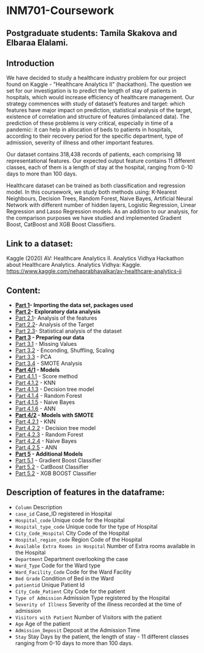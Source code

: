 # INM701-Coursework

## Postgraduate students: Tamila Skakova and Elbaraa Elalami.


## Introduction
We have decided to study a healthcare industry problem for our project found on Kaggle - "Healthcare Analytics II" (hackathon). The question we set for our investigation is to predict the length of stay of patients in hospitals, which would increase efficiency of healthcare management. Our strategy commences with study of dataset’s features and target: which features have major impact on prediction, statistical analysis of the target, existence of correlation and structure of features (imbalanced data). The prediction of these problems is very critical, especially in time of a pandemic: it can help in allocation of beds to patients in hospitals, according to their recovery period for the specific department, type of admission, severity of illness and other important features.

Our dataset contains 318,438 records of patients, each comprising 18 representational features. Our expected output feature contains 11 different classes, each of them is a length of stay at the hospital, ranging from 0-10 days to more than 100 days.

Healthcare dataset can be trained as both classification and regression model. In this coursework, we study both methods using: K-Nearest Neighbours, Decision Trees, Random Forest, Naive Bayes, Artificial Neural Network with different number of hidden layers, Logistic Regression, Linear Regression and Lasso Regression models. As an addition to our analysis, for the comparison purposes we have studied and implemented Gradient Boost, CatBoost and XGB Boost Classifiers.


## Link to a dataset:
Kaggle (2020) AV: Healthcare Analytics II. Analytics Vidhya Hackathon about Healthcare Analytics. Analytics Vidhya: Kaggle. <https://www.kaggle.com/nehaprabhavalkar/av-healthcare-analytics-ii>


## Content:
- **[Part 1](#part1)- Importing the data set, packages used**
- **[Part 2](#part2)- Exploratory data analysis**
- [Part 2.1](#part2.1)- Analysis of the features
- [Part 2.2](#part2.2)- Analysis of the Target
- [Part 2.3](#part2.3)- Statistical analysis of the dataset
- **[Part 3](#part3) -  Preparing our data**
- [Part 3.1](#part3.1) -  Missing Values
- [Part 3.2](#part3.2) -  Enconding, Shuffling, Scaling
- [Part 3.3](#part3.3) -  PCA
- [Part 3.4](#part3.4) -  SMOTE Analysis
- **[Part 4/1](#part4/1) -  Models**
- [Part 4.1.1](#part4.1.1) -  Score method
- [Part 4.1.2](#part4.1.2) -  KNN
- [Part 4.1.3](#part4.1.3) -  Decision tree model
- [Part 4.1.4](#part4.1.4) -  Random Forest
- [Part 4.1.5](#part4.1.5) -  Naive Bayes
- [Part 4.1.6](#part4.1.6) -  ANN
- **[Part 4/2](#part4/2) -  Models with SMOTE**
- [Part 4.2.1](#part4.2.1) -  KNN
- [Part 4.2.2](#part4.2.2) -  Decision tree model 
- [Part 4.2.3](#part4.2.3) -  Random Forest
- [Part 4.2.4](#part4.2.4) -  Naive Bayes
- [Part 4.2.5](#part4.2.5) -  ANN
- **[Part 5](#part5) -  Additional Models**
- [Part 5.1](#part5.1) -  Gradient Boost Classifier
- [Part 5.2](#part5.2) -  CatBoost Classifier
- [Part 5.2](#part5.2) -  XGB BOOST Classifier


## Description of features in the dataframe:

- `Column`	Description
- `case_id`	Case_ID registered in Hospital
- `Hospital_code`	Unique code for the Hospital
- `Hospital_type_code`	Unique code for the type of Hospital
- `City_Code_Hospital` City Code of the Hospital
- `Hospital_region_code`	Region Code of the Hospital
- `Available Extra Rooms in Hospital`	Number of Extra rooms available in the Hospital
- `Department`	Department overlooking the case
- `Ward_Type`	Code for the Ward type
- `Ward_Facility_Code`	Code for the Ward Facility
- `Bed Grade`	Condition of Bed in the Ward
- `patientid`	Unique Patient Id
- `City_Code_Patient`	City Code for the patient
- `Type of Admission`	Admission Type registered by the Hospital
- `Severity of Illness`	Severity of the illness recorded at the time of admission
- `Visitors with Patient`	Number of Visitors with the patient
- `Age`	Age of the patient
- `Admission_Deposit`	Deposit at the Admission Time
- `Stay`	Stay Days by the patient, the length of stay - 11 different classes ranging from 0-10 days to more than 100 days.
